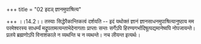 +++
title = "02 इदञ् ज्ञानमुपाश्रित्य"

+++
।।14.2।। तस्याः सिद्धेरैकान्तिकत्वं दर्शयति -- इदं यथोक्तं ज्ञानं
ज्ञानसाधनमुपाश्रित्यानुष्ठाय मम परमेश्वरस्य साधर्म्यं
मद्रूपतामत्यन्ताभेदेनागताः प्राप्ताः सन्तः सर्गेऽपि
हिरण्यगर्भादिषूत्पद्यमानेष्वपि नोपजायन्ते। प्रलये ब्रह्मणोऽपि विनाशकाले
न व्यथन्ति च न व्यथन्ते। नच लीयन्त इत्यर्थः।

